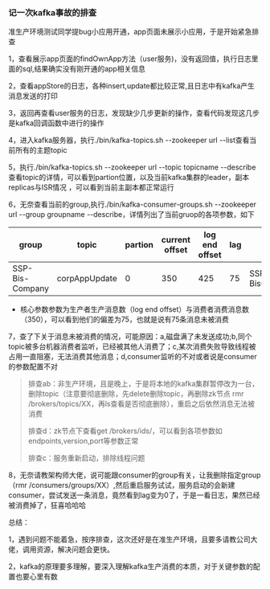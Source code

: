 ### 记一次kafka事故的排查

准生产环境测试同学提bug小应用开通，app页面未展示小应用，于是开始紧急排查

1，查看展示app页面的findOwnApp方法（user服务)，没有返回值，执行日志里面的sql,结果确实没有刚开通的app相关信息

2，查看appStore的日志，各种insert,update都比较正常,且日志中有kafka产生消息发送的打印

3，返回再查看user服务的日志，发现缺少几步更新的操作，查看代码发现这几步是kafka回调函数中进行的操作

4，进入kafka服务器，执行./bin/kafka-topics.sh  --zookeeper url --list查看当前所有的主题topic

5，执行./bin/kafka-topics.sh  --zookeeper url --topic topicname --describe查看topic的详情，可以看到partion位置，以及当前kafka集群的leader，副本replicas与ISR情况 ，可以看到当前主副本都正常运行

6，无奈查看当前的group,执行./bin/kafka-consumer-groups.sh --zookeeper url --group groupname --describe，详情列出了当前gruop的各项参数，如下

| group           | topic         | partion | current offset | log end offset | lag  | owner                |
| --------------- | ------------- | ------- | -------------- | -------------- | ---- | -------------------- |
| SSP-Bis-Company | corpAppUpdate | 0       | 350            | 425            | 75   | SSP-BisCompany_win.. |

* 核心参数参数为生产者生产消息数（log end offset）与消费者消费消息数（350），可以看到他们的偏差为75，也就是说有75条消息未被消费

7，查了下关于消息未被消费的情况，可能原因：a,磁盘满了未发送成功;b,同个topic被多台机器消费者监听，已经被其他人消费了；c,某次消费失败导致线程被占用一直阻塞，无法消费其他消息；d,consumer监听的不对或者说是consumer的参数配置不对

> 排查ab：非生产环境，且是晚上，于是将本地的kafka集群暂停改为一台，删除topic（注意要彻底删除，先delete删除topic，再删除zk节点 rmr /brokers/topics/XX，再ls查看是否彻底删除），重启之后依然消息无法被消费
>
> 排查d：zk节点下查看get /brokers/ids/，可以看到各项参数如endpoints,version,port等参数正常
>
> 排查c：服务重新启动，排除线程问题

8，无奈请教架构师大佬，说可能跟consumer的group有关，让我删除指定group （rmr /consumers/groups/XX）,然后重启服务试试，服务启动的会新建consumer，尝试发送一条消息，竟然看到lag变为0了，于是一看日志，果然已经被消费掉了，狂喜哈哈哈

总结：

1，遇到问题不能着急，按序排查，这次还好是在准生产环境，且要多请教公司大佬，调用资源，解决问题会更快。

2，kafka的原理要多理解，要深入理解kafka生产消费的本质，对于关键参数的配置也要心里有数